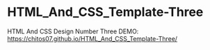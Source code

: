# HTML_And_CSS_Template-Three
HTML And CSS Design Number Three
DEMO: https://chitos07.github.io/HTML_And_CSS_Template-Three/
